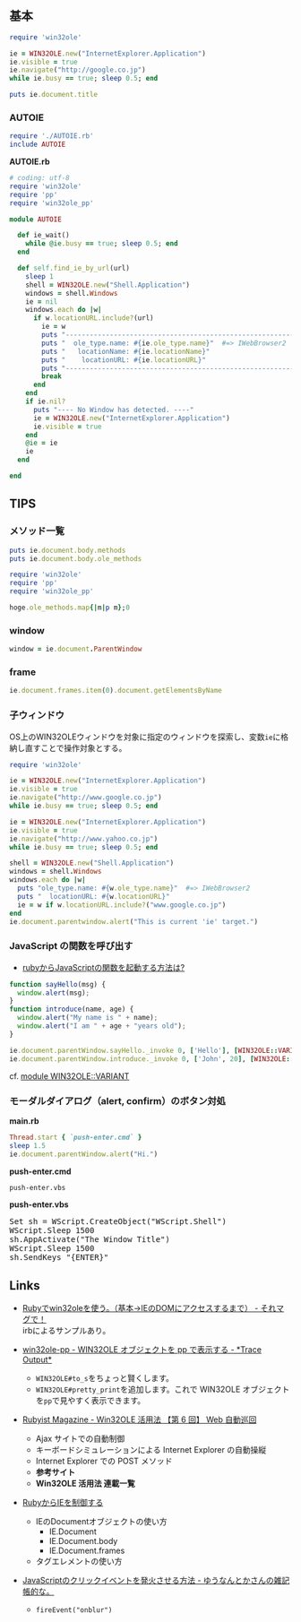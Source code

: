 ## 基本

```ruby
require 'win32ole'

ie = WIN32OLE.new("InternetExplorer.Application")
ie.visible = true
ie.navigate("http://google.co.jp")
while ie.busy == true; sleep 0.5; end

puts ie.document.title
```

### AUTOIE

```ruby
require './AUTOIE.rb'
include AUTOIE
```
__AUTOIE.rb__
```ruby
# coding: utf-8
require 'win32ole'
require 'pp'
require 'win32ole_pp'

module AUTOIE

  def ie_wait()
    while @ie.busy == true; sleep 0.5; end
  end

  def self.find_ie_by_url(url)
    sleep 1
    shell = WIN32OLE.new("Shell.Application")
    windows = shell.Windows
    ie = nil
    windows.each do |w|
      if w.locationURL.include?(url)
        ie = w
        puts "------------------------------------------------------------"
        puts "  ole_type.name: #{ie.ole_type.name}"  #=> IWebBrowser2
        puts "   locationName: #{ie.locationName}"
        puts "    locationURL: #{ie.locationURL}"
        puts "------------------------------------------------------------"
        break
      end
    end
    if ie.nil?
      puts "---- No Window has detected. ----"
      ie = WIN32OLE.new("InternetExplorer.Application")
      ie.visible = true
    end
    @ie = ie
    ie
  end

end
```

## TIPS

### メソッド一覧

```ruby
puts ie.document.body.methods
puts ie.document.body.ole_methods
```
```ruby
require 'win32ole'
require 'pp'
require 'win32ole_pp'

hoge.ole_methods.map{|m|p m};0
```

### window

```ruby
window = ie.document.ParentWindow
```

### frame

```ruby
ie.document.frames.item(0).document.getElementsByName
```

### 子ウィンドウ

OS上のWIN32OLEウィンドウを対象に指定のウィンドウを探索し、変数`ie`に格納し直すことで操作対象とする。

```ruby
require 'win32ole'

ie = WIN32OLE.new("InternetExplorer.Application")
ie.visible = true
ie.navigate("http://www.google.co.jp")
while ie.busy == true; sleep 0.5; end

ie = WIN32OLE.new("InternetExplorer.Application")
ie.visible = true
ie.navigate("http://www.yahoo.co.jp")
while ie.busy == true; sleep 0.5; end

shell = WIN32OLE.new("Shell.Application")
windows = shell.Windows
windows.each do |w|
  puts "ole_type.name: #{w.ole_type.name}"  #=> IWebBrowser2
  puts "  locationURL: #{w.locationURL}"
  ie = w if w.locationURL.include?("www.google.co.jp")
end
ie.document.parentwindow.alert("This is current 'ie' target.")
```

### JavaScript の関数を呼び出す

- [rubyからJavaScriptの関数を起動する方法は?](http://blade.nagaokaut.ac.jp/cgi-bin/scat.rb/ruby/ruby-list/37161)
```js
function sayHello(msg) {
  window.alert(msg);
}
function introduce(name, age) {
  window.alert("My name is " + name);
  window.alert("I am " + age + "years old");
}
```
```ruby
ie.document.parentWindow.sayHello._invoke 0, ['Hello'], [WIN32OLE::VARIANT::VT_BSTR]
ie.document.parentWindow.introduce._invoke 0, ['John', 20], [WIN32OLE::VARIANT::VT_BSTR, WIN32OLE::VARIANT::VT_INT]
```
cf. [module WIN32OLE::VARIANT](http://docs.ruby-lang.org/ja/2.1.0/class/WIN32OLE=3a=3aVARIANT.html)

### モーダルダイアログ（alert, confirm）のボタン対処
__main.rb__
```ruby
Thread.start { `push-enter.cmd` }
sleep 1.5
ie.document.parentWindow.alert("Hi.")
```
__push-enter.cmd__
```bash
push-enter.vbs
```
__push-enter.vbs__
<pre>
Set sh = WScript.CreateObject("WScript.Shell")
WScript.Sleep 1500
sh.AppActivate("The Window Title")
WScript.Sleep 1500
sh.SendKeys "{ENTER}"
</pre>

## Links

- [Rubyでwin32oleを使う。（基本->IEのDOMにアクセスするまで） - それマグで！](http://takuya-1st.hatenablog.jp/entry/20091221/1261364439)  
  irbによるサンプルあり。

- [win32ole-pp - WIN32OLE オブジェクトを pp で表示する - \*Trace Output\*](http://d.hatena.ne.jp/miyamuko/20070225/p1)
    - `WIN32OLE#to_s`をちょっと賢くします。
    - `WIN32OLE#pretty_print`を追加します。これで WIN32OLE オブジェクトを`pp`で見やすく表示できます。

- [Rubyist Magazine - Win32OLE 活用法 【第 6 回】 Web 自動巡回](http://magazine.rubyist.net/?0008-Win32OLE=)
    - Ajax サイトでの自動制御
    - キーボードシミュレーションによる Internet Explorer の自動操縦
    - Internet Explorer での POST メソッド
    - __参考サイト__
    - __Win32OLE 活用法 連載一覧__

- [RubyからIEを制御する](http://www.tech-notes.dyndns.org/win32ole/ie_ctrl.html)
    - IEのDocumentオブジェクトの使い方
        -  IE.Document
        -  IE.Document.body
        -  IE.Document.frames
    - タグエレメントの使い方

- [JavaScriptのクリックイベントを発火させる方法 - ゆうなんとかさんの雑記帳的な。](http://yuuxxxx.hatenablog.com/entry/2013/09/20/224801)
    - `fireEvent("onblur")`

